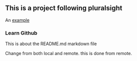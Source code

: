 

## This is a project following pluralsight
An [example](http://www.pluralsight.com/ "pluralsight")
### Learn Github

This is about the README.md markdown file 


Change from both local and remote.  this is done from remote. 

